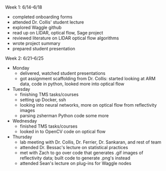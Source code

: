 Week 1: 6/14–6/18
- completed onboarding forms
- attended Dr. Collis' student lecture
- explored Waggle github
- read up on LIDAR, optical flow, Sage project
- reviewed literature on LIDAR optical flow algorithms
- wrote project summary
- prepared student presentation

Week 2: 6/21–6/25
- Monday
  - delivered, watched student presentations
  - got assignment scaffolding from Dr. Collis: started looking at ARM data, code in python, looked more into optical flow
- Tuesday
  - finishing TMS tasks/courses
  - setting up Docker, ssh
  - looking into neural networks, more on optical flow from reflectivity images
  - parsing zsherman Python code some more
- Wednesday
    - finished TMS tasks/courses
    - looked in to OpenCV code on optical flow
- Thursday
    - lab meeting with Dr. Collis, Dr. Ferrier, Dr. Sankaran, and rest of team
    - attended Dr. Bessac's lecture on statistical practices
    - met with Zach to go over code that generates .gif images of reflectivity data; built code to generate .png's instead
    - attended Sean's lecture on plug-ins for Waggle nodes
